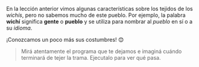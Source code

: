 <gs-attire attire-url="https://raw.githubusercontent.com/MumukiProject/mumuki-guia-gobstones-repeticion-condicional-ii-kids/master/assets/attires/config_1538410692480.json"></gs-attire>

En la lección anterior vimos algunas características sobre los tejidos de los _wichís_, pero no sabemos mucho de este pueblo. Por ejemplo, la palabra **wichí** significa **gente** o **pueblo** y se utiliza para nombrar al _pueblo_ en sí o a su _idioma_. 

¡Conozcamos un poco más sus costumbres! :blush: 
 
> Mirá atentamente el programa que te dejamos e imaginá cuándo terminará de tejer la trama. Ejecutalo para ver qué pasa.